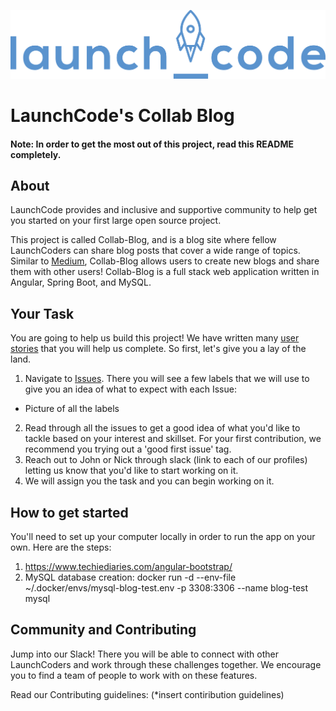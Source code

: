 ![LaunchCode](./blog/images/LaunchCode_ltblue%20copy.png)
# LaunchCode's Collab Blog
#### Note: In order to get the most out of this project, read this README completely.


## About
LaunchCode provides and inclusive and supportive community to help get you
started on your first large open source project. 

This project is called Collab-Blog, and is a blog site where fellow LaunchCoders can
share blog posts that cover a wide range of topics. Similar to [Medium](https://medium.com/),
Collab-Blog allows users to create new blogs and share them with other users!
Collab-Blog is a full stack web application written in 
Angular, Spring Boot, and MySQL. 

## Your Task
You are going to help us build this project! We have written many [user stories](https://education.launchcode.org/liftoff/modules/project/user-stories.html?highlight=user%20story)
that you will help us complete. So first, let's give you a lay of the land. 
1. Navigate to [Issues](https://github.com/LaunchCodeLiftoffProjects/Collab-Blog/issues). There you will see 
a few labels that we will use to give you an idea of what to expect with each Issue:
- Picture of all the labels

2. Read through all the issues to get a good idea of what you'd like to 
tackle based on your interest and skillset. For your first contribution, we recommend you
trying out a 'good first issue' tag. 
3. Reach out to John or Nick through slack (link to each of our profiles) letting us know
that you'd like to start working on it. 
4. We will assign you the task and you can begin working on it. 

## How to get started
You'll need to set up your computer locally in order to run the app on your own. 
Here are the steps: 
1. https://www.techiediaries.com/angular-bootstrap/
2. MySQL database creation: docker run -d --env-file ~/.docker/envs/mysql-blog-test.env -p 3308:3306 --name blog-test mysql


## Community and Contributing
Jump into our Slack! There you will be able to connect with other LaunchCoders
and work through these challenges together. We encourage you to find a team of people to work with on these 
features. 

Read our Contributing guidelines: (*insert contiribution guidelines)

